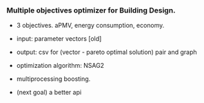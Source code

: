 ### Multiple objectives optimizer for Building Design.

- 3 objectives. aPMV, energy consumption, economy.

- input: parameter vectors [old]

- output: csv for (vector - pareto optimal solution) pair and graph

- optimization algorithm: NSAG2

- multiprocessing boosting.

- (next goal) a better api 
